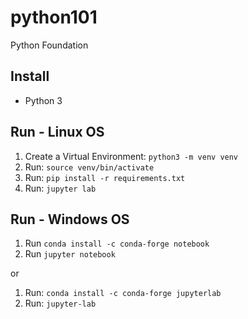 # python101

Python Foundation


## Install

-  Python 3


## Run - Linux OS

1. Create a Virtual Environment: `python3 -m venv venv`
2. Run: `source venv/bin/activate`
3. Run: `pip install -r requirements.txt`
4. Run: `jupyter lab`

## Run - Windows OS

1. Run `conda install -c conda-forge notebook`
2. Run `jupyter notebook`

or

1. Run: `conda install -c conda-forge jupyterlab`
2. Run: `jupyter-lab`